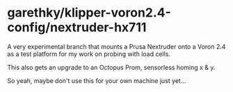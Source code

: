 # garethky/klipper-voron2.4-config/nextruder-hx711

A very experimental branch that mounts a Prusa Nextruder onto a Voron 2.4 as a test platform for my work on probing with load cells.

This also gets an upgrade to an Octopus Prom, sensorless homing x & y.

So yeah, maybe don't use this for your own machine just yet...